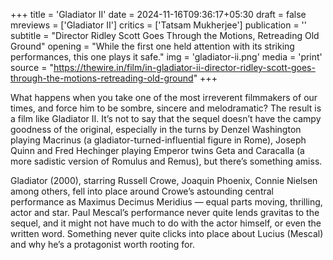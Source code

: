+++
title = 'Gladiator II'
date = 2024-11-16T09:36:17+05:30
draft = false
mreviews = ['Gladiator II']
critics = ['Tatsam Mukherjee']
publication = ''
subtitle = "Director Ridley Scott Goes Through the Motions, Retreading Old Ground"
opening = "While the first one held attention with its striking performances, this one plays it safe."
img = 'gladiator-ii.png'
media = 'print'
source = "https://thewire.in/film/in-gladiator-ii-director-ridley-scott-goes-through-the-motions-retreading-old-ground"
+++

What happens when you take one of the most irreverent filmmakers of our times, and force him to be sombre, sincere and melodramatic? The result is a film like Gladiator II. It’s not to say that the sequel doesn’t have the campy goodness of the original, especially in the turns by Denzel Washington playing Macrinus (a gladiator-turned-influential figure in Rome), Joseph Quinn and Fred Hechinger playing Emperor twins Geta and Caracalla (a more sadistic version of Romulus and Remus), but there’s something amiss.

Gladiator (2000), starring Russell Crowe, Joaquin Phoenix, Connie Nielsen among others, fell into place around Crowe’s astounding central performance as Maximus Decimus Meridius — equal parts moving, thrilling, actor and star. Paul Mescal’s performance never quite lends gravitas to the sequel, and it might not have much to do with the actor himself, or even the written word. Something never quite clicks into place about Lucius (Mescal) and why he’s a protagonist worth rooting for.
